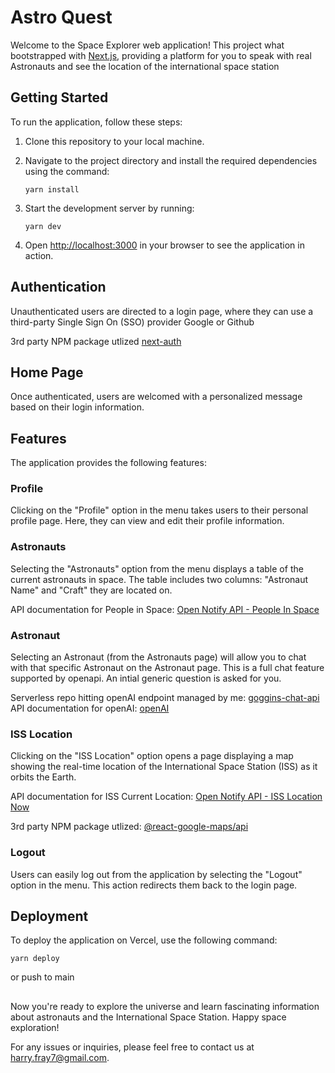 # Astro Quest

Welcome to the Space Explorer web application! This project what bootstrapped with [Next.js](https://nextjs.org/), providing a platform for you to speak with real Astronauts and see the location of the international space station

## Getting Started

To run the application, follow these steps:

1. Clone this repository to your local machine.
2. Navigate to the project directory and install the required dependencies using the command:

   `yarn install`

3. Start the development server by running:

   `yarn dev`

4. Open [http://localhost:3000](http://localhost:3000/) in your browser to see the application in action.

## Authentication

Unauthenticated users are directed to a login page, where they can use a third-party Single Sign On (SSO) provider Google or Github

3rd party NPM package utlized [next-auth](https://www.npmjs.com/package/next-auth)

## Home Page

Once authenticated, users are welcomed with a personalized message based on their login information.

## Features

The application provides the following features:

### Profile

Clicking on the "Profile" option in the menu takes users to their personal profile page. Here, they can view and edit their profile information.

### Astronauts

Selecting the "Astronauts" option from the menu displays a table of the current astronauts in space. The table includes two columns: "Astronaut Name" and "Craft" they are located on.

API documentation for People in Space: [Open Notify API - People In Space](http://open-notify.org/Open-Notify-API/People-In-Space)

### Astronaut

Selecting an Astronaut (from the Astronauts page) will allow you to chat with that specific Astronaut on the Astronaut page. This is a full chat feature supported by openapi. An intial generic question is asked for you.

Serverless repo hitting openAI endpoint managed by me: [goggins-chat-api](https://github.com/HarryFray/goggins-chat-api)
API documentation for openAI: [openAI](https://platform.openai.com/docs/introduction)

### ISS Location

Clicking on the "ISS Location" option opens a page displaying a map showing the real-time location of the International Space Station (ISS) as it orbits the Earth.

API documentation for ISS Current Location: [Open Notify API - ISS Location Now](http://open-notify.org/Open-Notify-API/ISS-Location-Now/)

3rd party NPM package utlized: [@react-google-maps/api](https://www.npmjs.com/package/@react-google-maps/api)

### Logout

Users can easily log out from the application by selecting the "Logout" option in the menu. This action redirects them back to the login page.

## Deployment

To deploy the application on Vercel, use the following command:

`yarn deploy`

or push to main

##

Now you're ready to explore the universe and learn fascinating information about astronauts and the International Space Station. Happy space exploration!

For any issues or inquiries, please feel free to contact us at <harry.fray7@gmail.com>.
